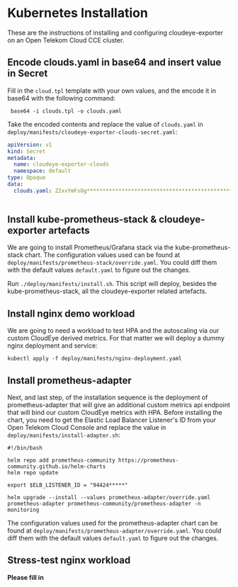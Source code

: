 # Kubernetes Installation

These are the instructions of installing and configuring cloudeye-exporter on an Open Telekom Cloud CCE cluster.

## Encode clouds.yaml in base64 and insert value in Secret

Fill in the `cloud.tpl` template with your own values, and the encode it in base64 with the following command:

```shell
 base64 -i clouds.tpl -o clouds.yaml
```

Take the encoded contents and replace the value of `clouds.yaml` in `deploy/manifests/cloudeye-exporter-clouds-secret.yaml`:

```yaml
apiVersion: v1
kind: Secret
metadata:
  name: cloudeye-exporter-clouds
  namespace: default
type: Opaque
data:
  clouds.yaml: Z2xvYmFsOg************************************************************
  
```

## Install kube-prometheus-stack & cloudeye-exporter artefacts

We are going to install Prometheus/Grafana stack via the kube-prometheus-stack chart. The configuration values used 
can be found at `deploy/manifests/prometheus-stack/override.yaml`. You could diff them with the default values `default.yaml`
to figure out the changes.

Run `./deploy/manifests/install.sh`. This script will deploy, besides the kube-prometheus-stack, all the cloudeye-exporter 
related artefacts.

## Install nginx demo workload

We are going to need a workload to test HPA and the autoscaling via our custom CloudEye derived metrics. For that matter
we will deploy a dummy nginx deployment and service:

`kubectl apply -f deploy/manifests/nginx-deployment.yaml`

## Install prometheus-adapter

Next, and last step, of the installation sequence is the deployment of prometheus-adapter that will give an additional 
custom metrics api endpoint that will bind our custom CloudEye metrics with HPA. Before installing the chart, you need to
get the Elastic Load Balancer Listener's ID from your Open Telekom Cloud Console and replace the value in `deploy/manifests/install-adapter.sh`:

```shell
#!/bin/bash

helm repo add prometheus-community https://prometheus-community.github.io/helm-charts
helm repo update

export $ELB_LISTENER_ID = "94424*****"

helm upgrade --install --values prometheus-adapter/override.yaml prometheus-adapter prometheus-community/prometheus-adapter -n monitoring
```

The configuration values used for the prometheus-adapter chart can be found at `deploy/manifests/prometheus-adapter/override.yaml`.
You could diff them with the default values `default.yaml` to figure out the changes.

## Stress-test nginx workload

**Please fill in**




